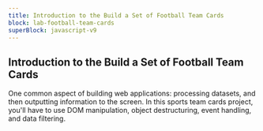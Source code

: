 ```yaml
---
title: Introduction to the Build a Set of Football Team Cards
block: lab-football-team-cards
superBlock: javascript-v9
---
```


## Introduction to the Build a Set of Football Team Cards

One common aspect of building web applications: processing datasets, and then outputting information to the screen. In this sports team cards project, you'll have to use DOM manipulation, object destructuring, event handling, and data filtering.
